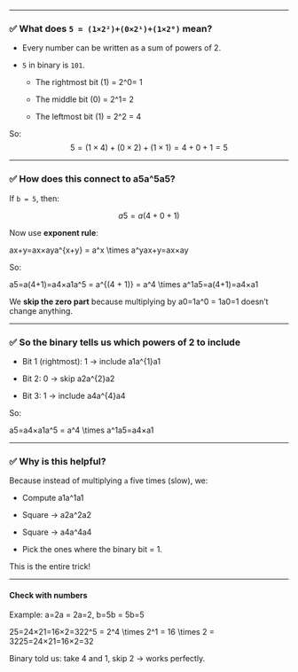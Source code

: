 
---

### ✅ What does `5 = (1×2²)+(0×2¹)+(1×2⁰)` mean?

- Every number can be written as a sum of powers of 2.
    
- `5` in binary is `101`.
    
    - The rightmost bit (1) = 2^0= 1
        
    - The middle bit (0) = 2^1= 2
        
    - The leftmost bit (1) = 2^2 = 4
        

So:
$$
5=(1×4)+(0×2)+(1×1)=4+0+1=5
$$

---

### ✅ How does this connect to a5a^5a5?

If `b = 5`, then:

$$a5=a(4+0+1)$$

Now use **exponent rule**:

ax+y=ax×aya^{x+y} = a^x \times a^yax+y=ax×ay

So:

a5=a(4+1)=a4×a1a^5 = a^{(4 + 1)} = a^4 \times a^1a5=a(4+1)=a4×a1

We **skip the zero part** because multiplying by a0=1a^0 = 1a0=1 doesn’t change anything.

---

### ✅ So the binary tells us which powers of 2 to include

- Bit 1 (rightmost): 1 → include a1a^{1}a1
    
- Bit 2: 0 → skip a2a^{2}a2
    
- Bit 3: 1 → include a4a^{4}a4
    

So:

a5=a4×a1a^5 = a^4 \times a^1a5=a4×a1

---

### ✅ Why is this helpful?

Because instead of multiplying `a` five times (slow), we:

- Compute a1a^1a1
    
- Square → a2a^2a2
    
- Square → a4a^4a4
    
- Pick the ones where the binary bit = 1.
    

This is the entire trick!

---

#### **Check with numbers**

Example: a=2a = 2a=2, b=5b = 5b=5

25=24×21=16×2=322^5 = 2^4 \times 2^1 = 16 \times 2 = 3225=24×21=16×2=32

Binary told us: take 4 and 1, skip 2 → works perfectly.